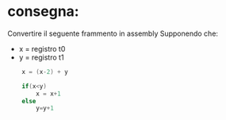 # consegna:
Convertire il seguente frammento in assembly
Supponendo che:
- x = registro t0
- y = registro t1

```c
    x = (x-2) + y

    if(x<y)
        x = x+1
    else
        y=y+1
```
